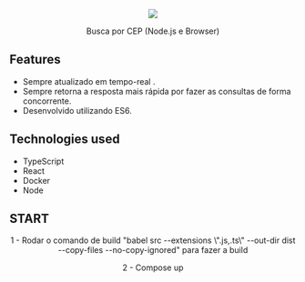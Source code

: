 <p align="center">
  <img src="http://piskel-imgstore-b.appspot.com/img/d580e96e-bd8a-11e6-b157-9949cad4d609.gif">
</p>

<p align="center">
  Busca por CEP  (Node.js e Browser)
</p>

## Features

- Sempre atualizado em tempo-real .
- Sempre retorna a resposta mais rápida por fazer as consultas de forma concorrente.
- Desenvolvido utilizando ES6.

## Technologies used

- TypeScript
- React
- Docker
- Node

## START

<p align="center">
1 - Rodar o comando de build  "babel src --extensions \".js,.ts\" --out-dir dist --copy-files --no-copy-ignored" para fazer a build 
</p>
<p align="center">
2 - Compose up 
</p>
